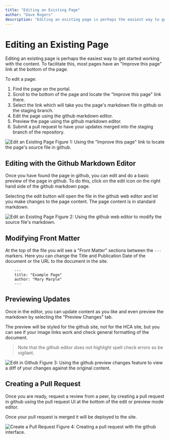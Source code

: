 ```yaml
---
title: "Editing an Existing Page"
author: "Dave Rogers"
description: "Editing an existing page is perhaps the easiest way to get started working with the content."
---
```


# Editing an Existing Page 

Editing an existing page is perhaps the easiest way to get started working with the content. To facilitate this, most pages have an "Improve this page" link at the bottom of the page.

To edit a page:

1. Find the page on the portal.
1. Scroll to the bottom of the page and locate the "Improve this page" link there.
1. Select the link which will take you the page's markdown file in github on the staging branch.
1. Edit the page using the github markdown editor.
1. Preview the page using the github markdown editor.
1. Submit a pull request to have your updates merged into the staging branch of the repository. 


![Edit an Existing Page](../_images/improve-this-page.png "Improve this page")
<figure-caption>Figure 1: Using the "Improve this page" link to locate the page's source file in github.</figure-caption>



## Editing with the Github Markdown Editor
Once you have found the page in github, you can edit and do a basic preview of the page in github. To do this, click on the edit icon on the right hand side of the github markdown page.

Selecting the  edit button will open the file in the github web editor and let you make changes to the page content.  The page content is in standard markdown.

 
![Edit an Existing Page](../_images/edit-existing-page.png "Edit an Existing Page")
<figure-caption>Figure 2: Using the github web editor to modify the source file's markdown.</figure-caption>
## Modifying Front Matter

At the top of the file you will see a "Front Matter" sections between the `---` markers. Here you can change the Title and Publication Date of the document or the URL to the document in the site.

```
    ---
    title: "Example Page"
    author: "Mary Marple"
    ---
```

## Previewing Updates

Once in the editor, you can update content as you like and even preview the markdown by selecting the "Preview Changes" tab.

The preview will be styled for the github site, not for the HCA site, but you can see if your image links work and check general formatting of the document.

>Note that the github editor does not highlight spell check errors so be vigilant.


![Edit in Github](../_images/preview-changes.png "Edit an Existing Page")
<figure-caption>Figure 3: Using the github preview changes feature to view a diff of your changes against the original content.</figure-caption>

## Creating a Pull Request

Once you are ready, request a review from a peer, by creating a pull request in github using the pull request UI at the bottom of the edit or preview mode editor.

Once your pull request is merged it will be deployed to the site.

![Create a Pull Request](../_images/pull-request.png)
<figure-caption>Figure 4: Creating a pull request with the github interface.</figure-caption> 
 
